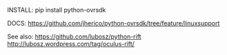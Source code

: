 INSTALL:
pip install python-ovrsdk

DOCS:
https://github.com/jherico/python-ovrsdk/tree/feature/linuxsupport

See also:
https://github.com/lubosz/python-rift
http://lubosz.wordpress.com/tag/oculus-rift/
